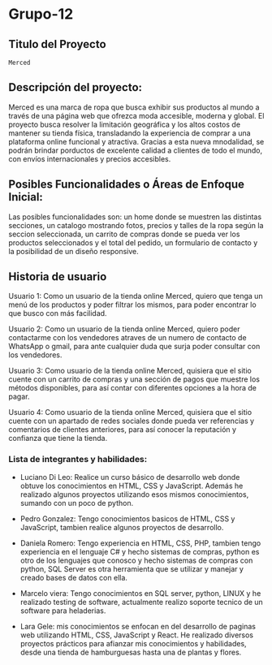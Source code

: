 # Grupo-12

## Titulo del Proyecto
    Merced
## Descripción del proyecto:
Merced es una marca de ropa que busca exhibir sus productos al mundo a través de una página web que ofrezca moda accesible, moderna y global. El proyecto busca resolver la limitación geográfica y los altos costos de mantener su tienda física, transladando la experiencia de comprar a una plataforma online funcional y atractiva. Gracias a esta nueva mnodalidad, se podrán brindar porductos de excelente calidad a clientes de todo el mundo, con envíos internacionales y precios accesibles.


## Posibles Funcionalidades o Áreas de Enfoque Inicial:

Las posibles funcionalidades son:  un home donde se muestren las distintas secciones, un catalogo mostrando fotos, precios y talles de la ropa según la seccion seleccionada, un carrito de compras donde se pueda ver los productos seleccionados y el total del pedido, un formulario de contacto y la posibilidad de un diseño responsive.


## Historia de usuario

Usuario 1: Como un usuario de la tienda online Merced, quiero que tenga un menú de los productos y poder filtrar los mismos, para poder encontrar lo que busco con más facilidad.

Usuario 2: Como un usuario de la tienda online Merced, quiero poder contactarme con los vendedores atraves de un numero de contacto de WhatsApp o gmail, para ante cualquier duda que surja poder consultar con los vendedores.  

Usuario 3: Como usuario de la tienda online Merced, quisiera que el sitio cuente con un carrito de compras y una sección de pagos que muestre los métodos disponibles, para así contar con diferentes opciones a la hora de pagar.

Usuario 4: Como usuario de la tienda online Merced, quisiera que el sitio cuente con un apartado de redes sociales donde pueda ver referencias y comentarios de clientes anteriores, para así conocer la reputación y confianza que tiene la tienda.


### Lista de integrantes y habilidades:
- Luciano Di Leo: Realice un curso básico de desarrollo web donde obtuve los conocimientos en HTML, CSS y JavaScript. Además he realizado algunos proyectos utilizando esos mismos conocimientos, sumando con un poco de python. 

- Pedro Gonzalez: Tengo conocimientos basicos de HTML, CSS y JavaScript, tambien realice algunos proyectos de desarrollo.

- Daniela Romero: Tengo experiencia en HTML, CSS, PHP, tambien tengo experiencia en el lenguaje C# y hecho sistemas de compras, python es otro de los lenguajes que conosco y hecho sistemas de compras con python, SQL Server es otra herramienta que se utilizar y manejar y creado bases de datos con ella.

- Marcelo viera: Tengo conocimientos en SQL server, python, LINUX y he realizado testing de software, actualmente realizo soporte tecnico de un software para heladerias.

- Lara Gele: mis conocimientos se enfocan en del desarrollo de paginas web utilizando HTML, CSS, JavaScript y React. He realizado diversos proyectos prácticos para afianzar mis conocimientos y habilidades, desde una tienda de hamburguesas hasta una de plantas y flores.